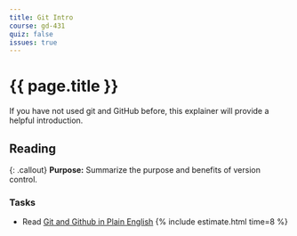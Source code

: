 ```yaml
---
title: Git Intro
course: gd-431
quiz: false
issues: true
---
```


# {{ page.title }}

If you have not used git and GitHub before, this explainer will provide a helpful introduction.

## Reading

{: .callout}
**Purpose:** Summarize the purpose and benefits of version control.

### Tasks
- Read [Git and Github in Plain English](https://blog.red-badger.com/2016/11/29/gitgithub-in-plain-english) {% include estimate.html time=8 %}
